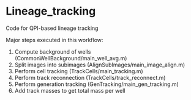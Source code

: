 # Lineage_tracking
Code for QPI-based lineage tracking

Major steps executed in this workflow:
1) Compute background of wells (CommonWellBackground/main_well_avg.m)
2) Split images into subimages (AlignSubImages/main_image_align.m)
3) Perform cell tracking (TrackCells/main_tracking.m)
4) Perform track reconnection (TrackCells/track_reconnect.m)
5) Perform generation tracking (GenTracking/main_gen_tracking.m)
6) Add track masses to get total mass per well

